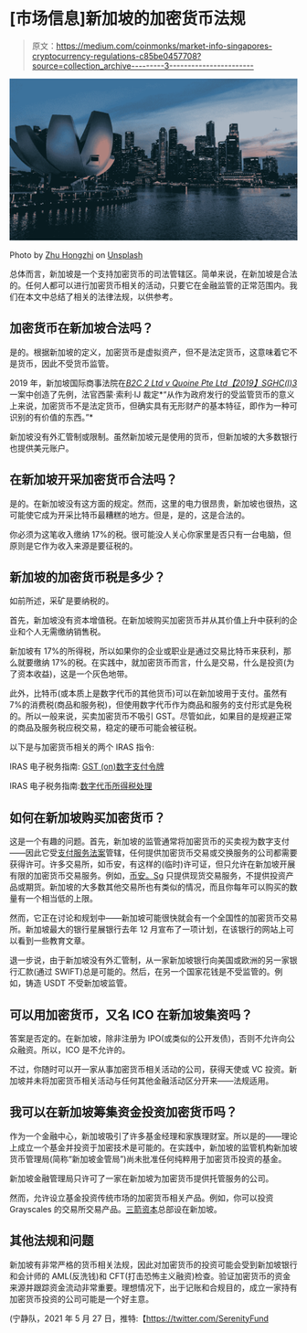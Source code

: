 # [市场信息]新加坡的加密货币法规

> 原文：<https://medium.com/coinmonks/market-info-singapores-cryptocurrency-regulations-c85be0457708?source=collection_archive---------3----------------------->

![](img/567dbc60b0d4e6302748153731fb5dd3.png)

Photo by [Zhu Hongzhi](https://unsplash.com/@zhuzhutrain?utm_source=medium&utm_medium=referral) on [Unsplash](https://unsplash.com?utm_source=medium&utm_medium=referral)

总体而言，新加坡是一个支持加密货币的司法管辖区。简单来说，在新加坡是合法的。任何人都可以进行加密货币相关的活动，只要它在金融监管的正常范围内。我们在本文中总结了相关的法律法规，以供参考。

## 加密货币在新加坡合法吗？

是的。根据新加坡的定义，加密货币是虚拟资产，但不是法定货币，这意味着它不是货币，因此不受货币监管。

2019 年，新加坡国际商事法院在[*B2C 2 Ltd v Quoine Pte Ltd【2019】SGHC(l)3*](https://www.nortonrosefulbright.com/en-pk/knowledge/publications/6a118f69/singapore-courts-cryptocurrency-decision-implications-for-trading-smart-contracts-and-ai)一案中创造了先例，法官西蒙·索利·IJ 裁定*“从作为政府发行的受监管货币的意义上来说，加密货币不是法定货币，但确实具有无形财产的基本特征，即作为一种可识别的有价值的东西。”*

新加坡没有外汇管制或限制。虽然新加坡元是使用的货币，但新加坡的大多数银行也提供美元账户。

## 在新加坡开采加密货币合法吗？

是的。在新加坡没有这方面的规定。然而，这里的电力很昂贵，新加坡也很热，这可能使它成为开采比特币最糟糕的地方。但是，是的，这是合法的。

你必须为这笔收入缴纳 17%的税。很可能没人关心你家里是否只有一台电脑，但原则是它作为收入来源是要征税的。

## 新加坡的加密货币税是多少？

如前所述，采矿是要纳税的。

首先，新加坡没有资本增值税。在新加坡购买加密货币并从其价值上升中获利的企业和个人无需缴纳销售税。

新加坡有 17%的所得税，所以如果你的企业或职业是通过交易比特币来获利，那么就要缴纳 17%的税。在实践中，就加密货币而言，什么是交易，什么是投资(为了资本收益)，这是一个灰色地带。

此外，比特币(或本质上是数字代币的其他货币)可以在新加坡用于支付。虽然有 7%的消费税(商品和服务税)，但使用数字代币作为商品和服务的支付形式是免税的。所以一般来说，买卖加密货币不吸引 GST。尽管如此，如果目的是规避正常的商品及服务税应税交易，稳定的硬币可能会被征税。

以下是与加密货币相关的两个 IRAS 指令:

IRAS 电子税务指南: [GST (on)数字支付令牌](https://www.iras.gov.sg/irashome/uploadedFiles/IRASHome/e-Tax_Guides/e-Tax%20Guide_GST_Digital%20Payment%20Tokens.pdf)

IRAS 电子税务指南:[数字代币所得税处理](https://www.iras.gov.sg/irashome/uploadedFiles/IRASHome/e-Tax_Guides/etaxguide_CIT_Income%20Tax%20Treatment%20of%20Digital%20Tokens_091020.pdf)

## 如何在新加坡购买加密货币？

这是一个有趣的问题。首先，新加坡的监管通常将加密货币的买卖视为数字支付——因此它受[支付服务法案](https://www.mas.gov.sg/regulation/acts/payment-services-act)管辖，任何提供加密货币交易或交换服务的公司都需要获得许可。许多交易所，如币安，有这样的(临时)许可证，但只允许在新加坡开展有限的加密货币交易服务。例如，[币安。Sg](https://www.binance.sg/en) 只提供现货交易服务，不提供投资产品或期货。新加坡的大多数其他交易所也有类似的情况，而且你每年可以购买的数量有一个相当低的上限。

然而，它正在讨论和规划中——新加坡可能很快就会有一个全国性的加密货币交易所。新加坡最大的银行星展银行去年 12 月宣布了一项计划，在该银行的网站上可以看到一些教育文章。

退一步说，由于新加坡没有外汇管制，从一家新加坡银行向美国或欧洲的另一家银行汇款(通过 SWIFT)总是可能的。然后，在另一个国家花钱是不受监管的。例如，铸造 USDT 不受新加坡监管。

## 可以用加密货币，又名 ICO 在新加坡集资吗？

答案是否定的。在新加坡，除非注册为 IPO(或类似的公开发债)，否则不允许向公众融资。所以，ICO 是不允许的。

不过，你随时可以开一家从事加密货币相关活动的公司，获得天使或 VC 投资。新加坡并未将加密货币相关活动与任何其他金融活动区分开来——法规适用。

## 我可以在新加坡筹集资金投资加密货币吗？

作为一个金融中心，新加坡吸引了许多基金经理和家族理财室。所以是的——理论上成立一个基金并投资于加密技术是可能的。在实践中，新加坡的监管机构新加坡货币管理局(简称“新加坡金管局”)尚未批准任何纯粹用于加密货币投资的基金。

新加坡金融管理局只许可了一家在新加坡为加密货币提供托管服务的公司。

然而，允许设立基金投资传统市场的加密货币相关产品。例如，你可以投资 Grayscales 的交易所交易产品。[三箭资本](https://www.threearrowscap.com/about-us/)总部设在新加坡。

## 其他法规和问题

新加坡有非常严格的货币相关法规，因此对加密货币的投资可能会受到新加坡银行和会计师的 AML(反洗钱)和 CFT(打击恐怖主义融资)检查。验证加密货币的资金来源并跟踪资金流动非常重要。理想情况下，出于记账和合规目的，成立一家持有加密货币投资的公司可能是一个好主意。

(宁静队，2021 年 5 月 27 日，推特:【https://twitter.com/SerenityFund 